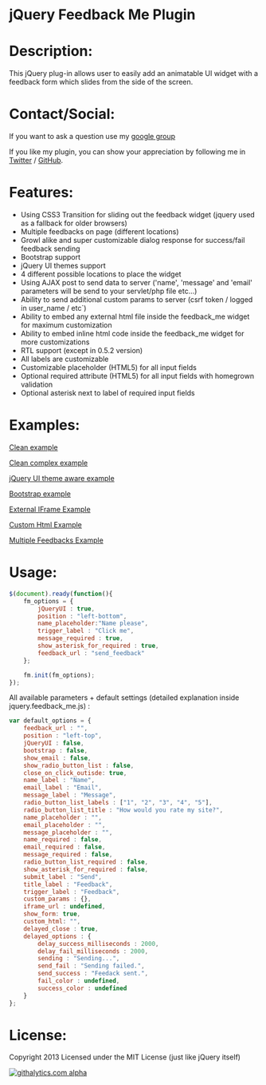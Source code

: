 jQuery Feedback Me Plugin
===========

Description:
=====

This jQuery plug-in allows user to easily add an animatable UI widget with a feedback form which slides from the side of the screen.


Contact/Social:
=====
If you want to ask a question use my [google group](https://groups.google.com/forum/#!forum/daniels_code)

If you like my plugin, you can show your appreciation by following me in [Twitter](https://twitter.com/danielreznick) / [GitHub](https://github.com/vedmack).


Features:
=====

  - Using CSS3 Transition for sliding out the feedback widget (jquery used as a fallback for older browsers)
  - Multiple feedbacks on page (different locations)
  - Growl alike and super customizable dialog response for success/fail feedback sending 
  - Bootstrap support 
  - jQuery UI themes support
  - 4 different possible locations to place the widget
  - Using AJAX post to send data to server ('name', 'message' and 'email' parameters will be send to your servlet/php file etc...)
  - Ability to send additional custom params to server (csrf token / logged in user_name / etc`)
  - Ability to embed any external html file inside the feedback_me widget for maximum customization
  - Ability to embed inline html code inside the feedback_me widget for more customizations
  - RTL support (except in 0.5.2 version)
  - All labels are customizable
  - Customizable placeholder (HTML5) for all input fields
  - Optional required attribute (HTML5) for all input fields with homegrown validation
  - Optional asterisk next to label of required input fields
  


Examples:
=====

[Clean example](http://feedback-me.appspot.com/example_clean.html)

[Clean complex example](http://feedback-me.appspot.com/example_clean_complex.html)

[jQuery UI theme aware example](http://feedback-me.appspot.com/example_jqueryUI.html)

[Bootstrap example](http://feedback-me.appspot.com/example_bootstrap.html)

[External IFrame Example](http://feedback-me.appspot.com/example_external_iframe.html)

[Custom Html Example](http://feedback-me.appspot.com/example_custom_html.html)

[Multiple Feedbacks Example](http://http://feedback-me.appspot.com/example_clean_multiple.html)

Usage:
=====

```javascript
$(document).ready(function(){
	fm_options = {
		jQueryUI : true,
		position : "left-bottom",
		name_placeholder:"Name please",						
		trigger_label : "Click me",
		message_required : true,
		show_asterisk_for_required : true,
		feedback_url : "send_feedback"
	};

	fm.init(fm_options);
});
```

All available parameters + default settings (detailed explanation inside jquery.feedback_me.js) :

```javascript
var default_options = {
	feedback_url : "",
	position : "left-top",
	jQueryUI : false,
	bootstrap : false,
	show_email : false,
	show_radio_button_list : false,
	close_on_click_outisde: true,
	name_label : "Name",
	email_label : "Email",
	message_label : "Message",
	radio_button_list_labels : ["1", "2", "3", "4", "5"],
	radio_button_list_title : "How would you rate my site?",
	name_placeholder : "",
	email_placeholder : "",
	message_placeholder : "",
	name_required : false,
	email_required : false,
	message_required : false,
	radio_button_list_required : false,
	show_asterisk_for_required : false,
	submit_label : "Send",
	title_label : "Feedback",
	trigger_label : "Feedback",
	custom_params : {},
	iframe_url : undefined,
	show_form: true,
	custom_html: "",
	delayed_close : true,
	delayed_options : {
		delay_success_milliseconds : 2000,
		delay_fail_milliseconds : 2000,
		sending : "Sending...",
		send_fail : "Sending failed.",
		send_success : "Feedack sent.",
		fail_color : undefined,
		success_color : undefined
	}
};
```


License:
=====

Copyright 2013
Licensed under the MIT License (just like jQuery itself)



[![githalytics.com alpha](https://cruel-carlota.pagodabox.com/b6da00ccf307b6c278c41ba942e9af7c "githalytics.com")](http://githalytics.com/vedmack/feedback_me)

